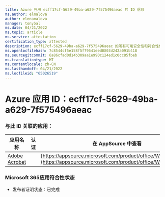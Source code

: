 ```yaml
---
title: Azure 应用 ecff17cf-5629-49ba-a629-7f575496aeac 的 ID 信息
ms.author: elmalova
author: elenamalova
manager: tonybal
ms.date: 04/21/2022
ms.topic: article
ms.service: attestation
certification_type: attested
description: ecff17cf-5629-49ba-a629-7f575496aeac 的所有可用安全性和符合性信息。
ms.openlocfilehash: 7c8544cf5e158f5f79641eed0803d242a091b418
ms.sourcegitcommit: 6a86cfad0d14b309aa1e990c124ed1c0cc85fbeb
ms.translationtype: MT
ms.contentlocale: zh-CN
ms.lasthandoff: 04/21/2022
ms.locfileid: "65026519"
---
```

# <a name="azure-app-id-ecff17cf-5629-49ba-a629-7f575496aeac"></a>Azure 应用 ID：ecff17cf-5629-49ba-a629-7f575496aeac


### <a name="apps-associated-with-this-id"></a>与此 ID 关联的应用：
| **应用名称** | **认证** | **在 AppSource 中查看** |
|--------------|---------------|-----------------------|
| [Adobe Acrobat](../forward/WA200002564.md) |  | [https://appsource.microsoft.com/product/office/WA200002564](https://appsource.microsoft.com/product/office/WA200002564) |

### <a name="microsoft-365-app-compliance-status"></a>Microsoft 365应用符合性状态
- 发布者证明状态：已完成
